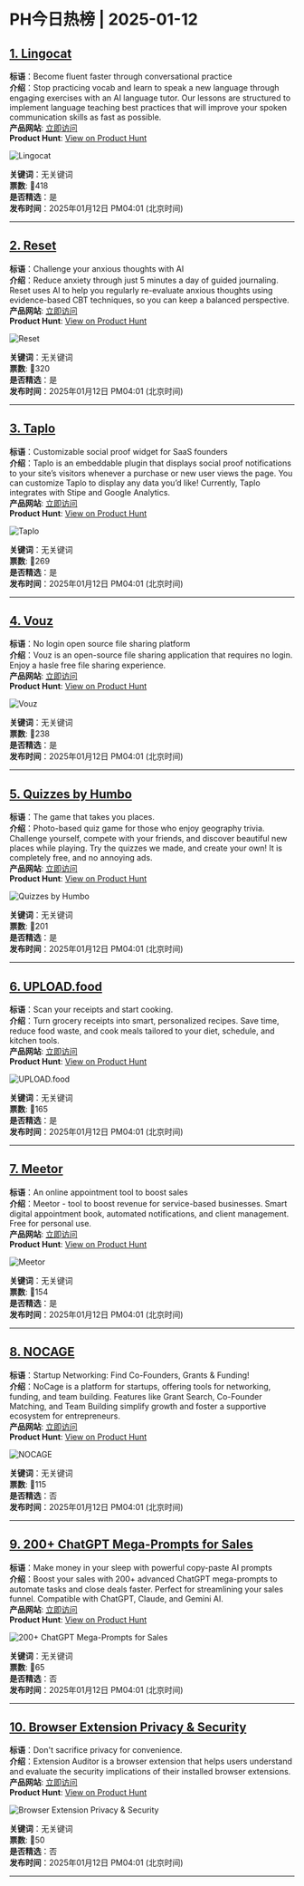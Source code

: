 # PH今日热榜 | 2025-01-12

## [1. Lingocat](https://www.producthunt.com/posts/lingocat?utm_campaign=producthunt-api&utm_medium=api-v2&utm_source=Application%3A+linewalker+%28ID%3A+135281%29)  
**标语**：Become fluent faster through conversational practice  
**介绍**：Stop practicing vocab and learn to speak a new language through engaging exercises with an AI language tutor. Our lessons are structured to implement language teaching best practices that will improve your spoken communication skills as fast as possible.  
**产品网站**: [立即访问](https://www.producthunt.com/r/JV6FTO37OWSX2T?utm_campaign=producthunt-api&utm_medium=api-v2&utm_source=Application%3A+linewalker+%28ID%3A+135281%29)  
**Product Hunt**: [View on Product Hunt](https://www.producthunt.com/posts/lingocat?utm_campaign=producthunt-api&utm_medium=api-v2&utm_source=Application%3A+linewalker+%28ID%3A+135281%29)  

![Lingocat](https://ph-files.imgix.net/e3dc4b43-9b1e-404d-956f-e7cbc0d41d20.png?auto=format&fit=crop&frame=1&h=512&w=1024)  

**关键词**：无关键词  
**票数**: 🔺418  
**是否精选**：是  
**发布时间**：2025年01月12日 PM04:01 (北京时间)  

---

## [2. Reset](https://www.producthunt.com/posts/reset-3?utm_campaign=producthunt-api&utm_medium=api-v2&utm_source=Application%3A+linewalker+%28ID%3A+135281%29)  
**标语**：Challenge your anxious thoughts with AI  
**介绍**：Reduce anxiety through just 5 minutes a day of guided journaling. Reset uses AI to help you regularly re-evaluate anxious thoughts using evidence-based CBT techniques, so you can keep a balanced perspective.  
**产品网站**: [立即访问](https://www.producthunt.com/r/ZZVU55RNIEEIE5?utm_campaign=producthunt-api&utm_medium=api-v2&utm_source=Application%3A+linewalker+%28ID%3A+135281%29)  
**Product Hunt**: [View on Product Hunt](https://www.producthunt.com/posts/reset-3?utm_campaign=producthunt-api&utm_medium=api-v2&utm_source=Application%3A+linewalker+%28ID%3A+135281%29)  

![Reset](https://ph-files.imgix.net/84d11748-ef85-4fbd-9430-b1c48fd6054f.png?auto=format&fit=crop&frame=1&h=512&w=1024)  

**关键词**：无关键词  
**票数**: 🔺320  
**是否精选**：是  
**发布时间**：2025年01月12日 PM04:01 (北京时间)  

---

## [3. Taplo](https://www.producthunt.com/posts/taplo?utm_campaign=producthunt-api&utm_medium=api-v2&utm_source=Application%3A+linewalker+%28ID%3A+135281%29)  
**标语**：Customizable social proof widget for SaaS founders  
**介绍**：Taplo is an embeddable plugin that displays social proof notifications to your site’s visitors whenever a purchase or new user views the page. You can customize Taplo to display any data you’d like! Currently, Taplo integrates with Stipe and Google Analytics.  
**产品网站**: [立即访问](https://www.producthunt.com/r/IUPZVJSBISFHK3?utm_campaign=producthunt-api&utm_medium=api-v2&utm_source=Application%3A+linewalker+%28ID%3A+135281%29)  
**Product Hunt**: [View on Product Hunt](https://www.producthunt.com/posts/taplo?utm_campaign=producthunt-api&utm_medium=api-v2&utm_source=Application%3A+linewalker+%28ID%3A+135281%29)  

![Taplo](https://ph-files.imgix.net/d0ee9a33-e3e7-4d2e-915f-e2a0e99a6bb5.png?auto=format&fit=crop&frame=1&h=512&w=1024)  

**关键词**：无关键词  
**票数**: 🔺269  
**是否精选**：是  
**发布时间**：2025年01月12日 PM04:01 (北京时间)  

---

## [4. Vouz](https://www.producthunt.com/posts/vouz?utm_campaign=producthunt-api&utm_medium=api-v2&utm_source=Application%3A+linewalker+%28ID%3A+135281%29)  
**标语**：No login open source file sharing platform  
**介绍**：Vouz is an open-source file sharing application that requires no login. Enjoy a hasle free file sharing experience.  
**产品网站**: [立即访问](https://www.producthunt.com/r/D5D36F6EVVU3T6?utm_campaign=producthunt-api&utm_medium=api-v2&utm_source=Application%3A+linewalker+%28ID%3A+135281%29)  
**Product Hunt**: [View on Product Hunt](https://www.producthunt.com/posts/vouz?utm_campaign=producthunt-api&utm_medium=api-v2&utm_source=Application%3A+linewalker+%28ID%3A+135281%29)  

![Vouz](https://ph-files.imgix.net/afebcfa6-f8cc-4e60-9e59-7a685162c7b3.png?auto=format&fit=crop&frame=1&h=512&w=1024)  

**关键词**：无关键词  
**票数**: 🔺238  
**是否精选**：是  
**发布时间**：2025年01月12日 PM04:01 (北京时间)  

---

## [5. Quizzes by Humbo](https://www.producthunt.com/posts/quizzes-by-humbo?utm_campaign=producthunt-api&utm_medium=api-v2&utm_source=Application%3A+linewalker+%28ID%3A+135281%29)  
**标语**：The game that takes you places.  
**介绍**：Photo-based quiz game for those who enjoy geography trivia. Challenge yourself, compete with your friends, and discover beautiful new places while playing. Try the quizzes we made, and create your own! It is completely free, and no annoying ads.  
**产品网站**: [立即访问](https://www.producthunt.com/r/OXOQV3QGGLOILA?utm_campaign=producthunt-api&utm_medium=api-v2&utm_source=Application%3A+linewalker+%28ID%3A+135281%29)  
**Product Hunt**: [View on Product Hunt](https://www.producthunt.com/posts/quizzes-by-humbo?utm_campaign=producthunt-api&utm_medium=api-v2&utm_source=Application%3A+linewalker+%28ID%3A+135281%29)  

![Quizzes by Humbo](https://ph-files.imgix.net/fb4f8a99-dd9b-4451-bd50-d4e2ec21b96c.png?auto=format&fit=crop&frame=1&h=512&w=1024)  

**关键词**：无关键词  
**票数**: 🔺201  
**是否精选**：是  
**发布时间**：2025年01月12日 PM04:01 (北京时间)  

---

## [6. UPLOAD.food](https://www.producthunt.com/posts/upload-food?utm_campaign=producthunt-api&utm_medium=api-v2&utm_source=Application%3A+linewalker+%28ID%3A+135281%29)  
**标语**：Scan your receipts and start cooking.   
**介绍**：Turn grocery receipts into smart, personalized recipes. Save time, reduce food waste, and cook meals tailored to your diet, schedule, and kitchen tools.  
**产品网站**: [立即访问](https://www.producthunt.com/r/K6AGC3FJA6FHHA?utm_campaign=producthunt-api&utm_medium=api-v2&utm_source=Application%3A+linewalker+%28ID%3A+135281%29)  
**Product Hunt**: [View on Product Hunt](https://www.producthunt.com/posts/upload-food?utm_campaign=producthunt-api&utm_medium=api-v2&utm_source=Application%3A+linewalker+%28ID%3A+135281%29)  

![UPLOAD.food](https://ph-files.imgix.net/0a0a9fb0-845a-4683-b8d2-fa53586ee218.jpeg?auto=format&fit=crop&frame=1&h=512&w=1024)  

**关键词**：无关键词  
**票数**: 🔺165  
**是否精选**：是  
**发布时间**：2025年01月12日 PM04:01 (北京时间)  

---

## [7. Meetor](https://www.producthunt.com/posts/meetor-2?utm_campaign=producthunt-api&utm_medium=api-v2&utm_source=Application%3A+linewalker+%28ID%3A+135281%29)  
**标语**：An online appointment tool to boost sales  
**介绍**：Meetor - tool to boost revenue for service-based businesses. Smart digital appointment book, automated notifications, and client management. Free for personal use.  
**产品网站**: [立即访问](https://www.producthunt.com/r/WYEQFSZW5TVYRE?utm_campaign=producthunt-api&utm_medium=api-v2&utm_source=Application%3A+linewalker+%28ID%3A+135281%29)  
**Product Hunt**: [View on Product Hunt](https://www.producthunt.com/posts/meetor-2?utm_campaign=producthunt-api&utm_medium=api-v2&utm_source=Application%3A+linewalker+%28ID%3A+135281%29)  

![Meetor](https://ph-files.imgix.net/41da6c5e-a084-4bff-9753-f71cd286254e.png?auto=format&fit=crop&frame=1&h=512&w=1024)  

**关键词**：无关键词  
**票数**: 🔺154  
**是否精选**：是  
**发布时间**：2025年01月12日 PM04:01 (北京时间)  

---

## [8. NOCAGE](https://www.producthunt.com/posts/nocage?utm_campaign=producthunt-api&utm_medium=api-v2&utm_source=Application%3A+linewalker+%28ID%3A+135281%29)  
**标语**：Startup Networking: Find Co-Founders, Grants & Funding!  
**介绍**：NoCage is a platform for startups, offering tools for networking, funding, and team building. Features like Grant Search, Co-Founder Matching, and Team Building simplify growth and foster a supportive ecosystem for entrepreneurs.  
**产品网站**: [立即访问](https://www.producthunt.com/r/CZFOVP65FOMQIX?utm_campaign=producthunt-api&utm_medium=api-v2&utm_source=Application%3A+linewalker+%28ID%3A+135281%29)  
**Product Hunt**: [View on Product Hunt](https://www.producthunt.com/posts/nocage?utm_campaign=producthunt-api&utm_medium=api-v2&utm_source=Application%3A+linewalker+%28ID%3A+135281%29)  

![NOCAGE](https://ph-files.imgix.net/fd8c1227-efe4-4f79-a5b8-e701a853efbd.png?auto=format&fit=crop&frame=1&h=512&w=1024)  

**关键词**：无关键词  
**票数**: 🔺115  
**是否精选**：否  
**发布时间**：2025年01月12日 PM04:01 (北京时间)  

---

## [9. 200+ ChatGPT Mega-Prompts for Sales](https://www.producthunt.com/posts/200-chatgpt-mega-prompts-for-sales?utm_campaign=producthunt-api&utm_medium=api-v2&utm_source=Application%3A+linewalker+%28ID%3A+135281%29)  
**标语**：Make money in your sleep with powerful copy-paste AI prompts  
**介绍**：Boost your sales with 200+ advanced ChatGPT mega-prompts to automate tasks and close deals faster. Perfect for streamlining your sales funnel. Compatible with ChatGPT, Claude, and Gemini AI.  
**产品网站**: [立即访问](https://www.producthunt.com/r/V32KAHHTZLMC6T?utm_campaign=producthunt-api&utm_medium=api-v2&utm_source=Application%3A+linewalker+%28ID%3A+135281%29)  
**Product Hunt**: [View on Product Hunt](https://www.producthunt.com/posts/200-chatgpt-mega-prompts-for-sales?utm_campaign=producthunt-api&utm_medium=api-v2&utm_source=Application%3A+linewalker+%28ID%3A+135281%29)  

![200+ ChatGPT Mega-Prompts for Sales](https://ph-files.imgix.net/428c00d3-f314-4912-a9b0-9c733ae9e78c.png?auto=format&fit=crop&frame=1&h=512&w=1024)  

**关键词**：无关键词  
**票数**: 🔺65  
**是否精选**：否  
**发布时间**：2025年01月12日 PM04:01 (北京时间)  

---

## [10. Browser Extension Privacy & Security](https://www.producthunt.com/posts/browser-extension-privacy-security?utm_campaign=producthunt-api&utm_medium=api-v2&utm_source=Application%3A+linewalker+%28ID%3A+135281%29)  
**标语**：Don't sacrifice privacy for convenience.  
**介绍**：Extension Auditor is a browser extension that helps users understand and evaluate the security implications of their installed browser extensions.  
**产品网站**: [立即访问](https://www.producthunt.com/r/THV7TXA7RCGNPB?utm_campaign=producthunt-api&utm_medium=api-v2&utm_source=Application%3A+linewalker+%28ID%3A+135281%29)  
**Product Hunt**: [View on Product Hunt](https://www.producthunt.com/posts/browser-extension-privacy-security?utm_campaign=producthunt-api&utm_medium=api-v2&utm_source=Application%3A+linewalker+%28ID%3A+135281%29)  

![Browser Extension Privacy & Security](https://ph-files.imgix.net/fadcc2bd-d7ad-4872-9aad-ff0e06d76011.png?auto=format&fit=crop&frame=1&h=512&w=1024)  

**关键词**：无关键词  
**票数**: 🔺50  
**是否精选**：否  
**发布时间**：2025年01月12日 PM04:01 (北京时间)  

---

